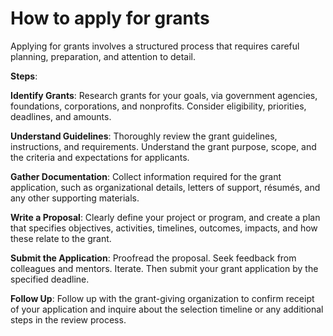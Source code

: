 # How to apply for grants

Applying for grants involves a structured process that requires careful planning, preparation, and attention to detail.

**Steps**:

**Identify Grants**: Research grants for your goals, via government agencies, foundations, corporations, and nonprofits. Consider eligibility, priorities, deadlines, and amounts.

**Understand Guidelines**: Thoroughly review the grant guidelines, instructions, and requirements. Understand the grant purpose, scope, and the criteria and expectations for applicants.

**Gather Documentation**: Collect information required for the grant application, such as organizational details, letters of support, résumés, and any other supporting materials.

**Write a Proposal**: Clearly define your project or program, and create a plan that specifies objectives, activities, timelines, outcomes, impacts, and how these relate to the grant.

**Submit the Application**: Proofread the proposal. Seek feedback from colleagues and mentors. Iterate. Then submit your grant application by the specified deadline.

**Follow Up**: Follow up with the grant-giving organization to confirm receipt of your application and inquire about the selection timeline or any additional steps in the review process.
